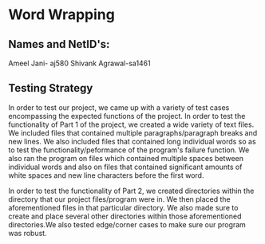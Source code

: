 # Word Wrapping #

## Names and NetID's: ##

Ameel Jani- aj580
Shivank Agrawal-sa1461

## Testing Strategy ##

In order to test our project, we came up with a variety of test cases encompassing the expected functions of the project. In order to test the functionality of Part 1 of the project, we created a wide variety of text files. We included files that contained multiple paragraphs/paragraph breaks and new lines. We also included files that contained long individual words so as to test the functionality/peformance of the program's failure function. We also ran the program on files which contained multiple spaces between individual words and also on files that contained significant amounts of white spaces and new line characters before the first word.  

In order to test the functionality of Part 2, we created directories within the directory that our project files/program were in. We then placed the aforementioned files in that particular directory. We also made sure to create and place several other directories within those aforementioned directories.We also tested edge/corner cases to make sure our program was robust. 